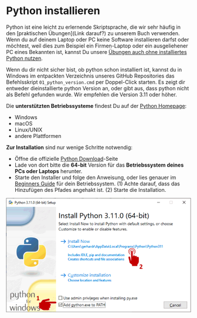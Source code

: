 # Python installieren
Python ist eine leicht zu erlernende Skriptsprache, die wir sehr häufig in den [praktischen Übungen](Link darauf?) zu unserem Buch verwenden. Wenn du auf deinem Laptop oder PC keine Software installieren darfst oder möchtest, weil dies zum Beispiel ein Firmen-Laptop oder ein ausgeliehener PC eines Bekannten ist, kannst Du unsere [Übungen auch ohne installiertes Python nutzen](...).

Wenn du dir nicht sicher bist, ob python schon installiert ist, kannst du in Windows im entpackten Verzeichnis unseres GitHub Repositories das Befehlsskript `01_python_version.cmd` per Doppel-Click starten. Es zeigt dir entweder dieinstallierte python Version an, oder gibt aus, dass python nicht als Befehl gefunden wurde. Wir empfehlen die Version 3.11 oder höher.

Die **unterstützten Betriebssysteme** findest Du auf der [Python Homepage](https://www.python.org/):
* Windows
* macOS
* Linux/UNIX
* andere Plattformen

**Zur Installation** sind nur wenige Schritte notwendig:
* Öffne die offizielle [Python Download](https://www.python.org/downloads)-Seite
* Lade von dort bitte die **64-bit** Version für das **Betriebssystem deines PCs oder Laptops** herunter.
* Starte den Installer und folge den Anweisung, oder lies genauer im [Beginners Guide](https://wiki.python.org/moin/BeginnersGuide/Download) für dein Betriebssystem.
  (1) Achte darauf, dass das Hinzufügen des Pfades angehakt ist.
  (2) Starte die Installation.

![Snapshot des Installationsfesters](windows_install_snap.png) 
